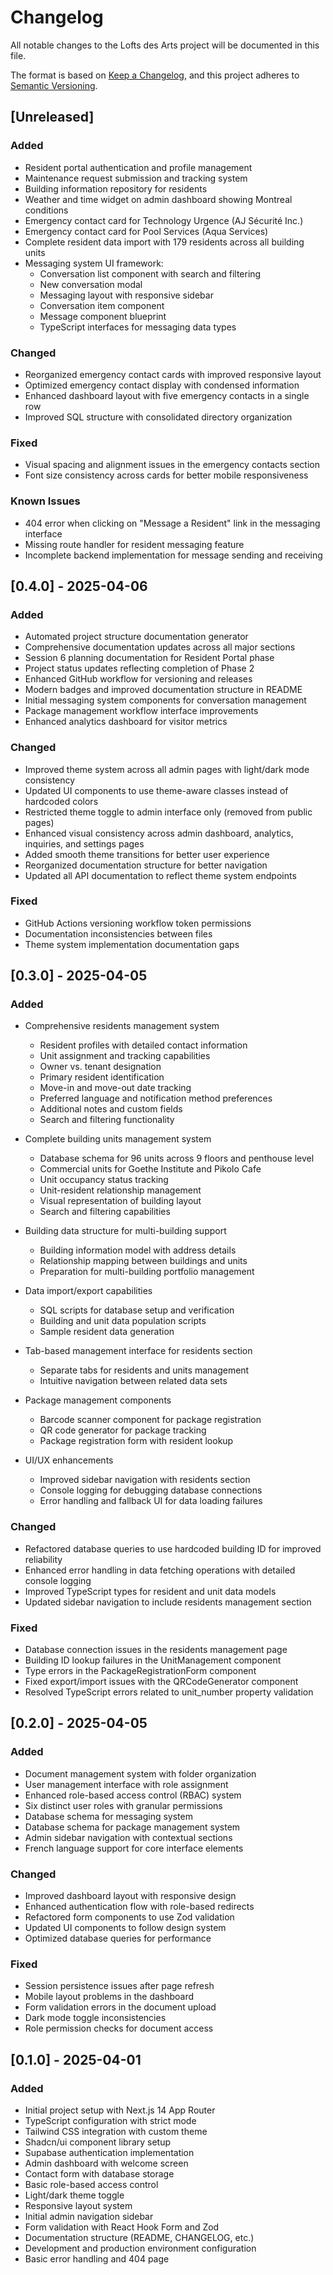 # Changelog

All notable changes to the Lofts des Arts project will be documented in this file.

The format is based on [Keep a Changelog](https://keepachangelog.com/en/1.0.0/),
and this project adheres to [Semantic Versioning](https://semver.org/spec/v2.0.0.html).

## [Unreleased]

### Added
- Resident portal authentication and profile management
- Maintenance request submission and tracking system
- Building information repository for residents
- Weather and time widget on admin dashboard showing Montreal conditions
- Emergency contact card for Technology Urgence (AJ Sécurité Inc.)
- Emergency contact card for Pool Services (Aqua Services)
- Complete resident data import with 179 residents across all building units
- Messaging system UI framework:
  - Conversation list component with search and filtering
  - New conversation modal
  - Messaging layout with responsive sidebar
  - Conversation item component
  - Message component blueprint
  - TypeScript interfaces for messaging data types

### Changed
- Reorganized emergency contact cards with improved responsive layout
- Optimized emergency contact display with condensed information
- Enhanced dashboard layout with five emergency contacts in a single row
- Improved SQL structure with consolidated directory organization

### Fixed
- Visual spacing and alignment issues in the emergency contacts section
- Font size consistency across cards for better mobile responsiveness

### Known Issues
- 404 error when clicking on "Message a Resident" link in the messaging interface
- Missing route handler for resident messaging feature
- Incomplete backend implementation for message sending and receiving

## [0.4.0] - 2025-04-06

### Added
- Automated project structure documentation generator
- Comprehensive documentation updates across all major sections
- Session 6 planning documentation for Resident Portal phase
- Project status updates reflecting completion of Phase 2
- Enhanced GitHub workflow for versioning and releases
- Modern badges and improved documentation structure in README
- Initial messaging system components for conversation management
- Package management workflow interface improvements
- Enhanced analytics dashboard for visitor metrics

### Changed
- Improved theme system across all admin pages with light/dark mode consistency
- Updated UI components to use theme-aware classes instead of hardcoded colors
- Restricted theme toggle to admin interface only (removed from public pages)
- Enhanced visual consistency across admin dashboard, analytics, inquiries, and settings pages
- Added smooth theme transitions for better user experience
- Reorganized documentation structure for better navigation
- Updated all API documentation to reflect theme system endpoints

### Fixed
- GitHub Actions versioning workflow token permissions
- Documentation inconsistencies between files
- Theme system implementation documentation gaps

## [0.3.0] - 2025-04-05

### Added
- Comprehensive residents management system
  - Resident profiles with detailed contact information
  - Unit assignment and tracking capabilities
  - Owner vs. tenant designation
  - Primary resident identification
  - Move-in and move-out date tracking
  - Preferred language and notification method preferences
  - Additional notes and custom fields
  - Search and filtering functionality
  
- Complete building units management system
  - Database schema for 96 units across 9 floors and penthouse level
  - Commercial units for Goethe Institute and Pikolo Cafe
  - Unit occupancy status tracking
  - Unit-resident relationship management
  - Visual representation of building layout
  - Search and filtering capabilities
  
- Building data structure for multi-building support
  - Building information model with address details
  - Relationship mapping between buildings and units
  - Preparation for multi-building portfolio management
  
- Data import/export capabilities
  - SQL scripts for database setup and verification
  - Building and unit data population scripts
  - Sample resident data generation
  
- Tab-based management interface for residents section
  - Separate tabs for residents and units management
  - Intuitive navigation between related data sets
  
- Package management components
  - Barcode scanner component for package registration
  - QR code generator for package tracking
  - Package registration form with resident lookup
  
- UI/UX enhancements
  - Improved sidebar navigation with residents section
  - Console logging for debugging database connections
  - Error handling and fallback UI for data loading failures

### Changed
- Refactored database queries to use hardcoded building ID for improved reliability
- Enhanced error handling in data fetching operations with detailed console logging
- Improved TypeScript types for resident and unit data models
- Updated sidebar navigation to include residents management section

### Fixed
- Database connection issues in the residents management page
- Building ID lookup failures in the UnitManagement component
- Type errors in the PackageRegistrationForm component
- Fixed export/import issues with the QRCodeGenerator component
- Resolved TypeScript errors related to unit_number property validation

## [0.2.0] - 2025-04-05

### Added
- Document management system with folder organization
- User management interface with role assignment
- Enhanced role-based access control (RBAC) system
- Six distinct user roles with granular permissions
- Database schema for messaging system
- Database schema for package management system
- Admin sidebar navigation with contextual sections
- French language support for core interface elements

### Changed
- Improved dashboard layout with responsive design
- Enhanced authentication flow with role-based redirects
- Refactored form components to use Zod validation
- Updated UI components to follow design system
- Optimized database queries for performance

### Fixed
- Session persistence issues after page refresh
- Mobile layout problems in the dashboard
- Form validation errors in the document upload
- Dark mode toggle inconsistencies
- Role permission checks for document access

## [0.1.0] - 2025-04-01

### Added
- Initial project setup with Next.js 14 App Router
- TypeScript configuration with strict mode
- Tailwind CSS integration with custom theme
- Shadcn/ui component library setup
- Supabase authentication implementation
- Admin dashboard with welcome screen
- Contact form with database storage
- Basic role-based access control
- Light/dark theme toggle
- Responsive layout system
- Initial admin navigation sidebar
- Form validation with React Hook Form and Zod
- Documentation structure (README, CHANGELOG, etc.)
- Development and production environment configuration
- Basic error handling and 404 page 
